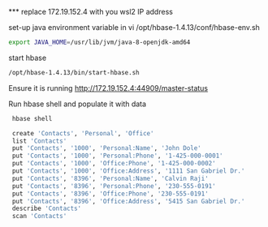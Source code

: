 *** replace 172.19.152.4 with you wsl2 IP address

set-up java environment variable in vi /opt/hbase-1.4.13/conf/hbase-env.sh

```bash
export JAVA_HOME=/usr/lib/jvm/java-8-openjdk-amd64
```

start hbase

```bash
/opt/hbase-1.4.13/bin/start-hbase.sh
```

Ensure it is running http://172.19.152.4:44909/master-status

Run hbase shell and populate it with data

```bash
 hbase shell
```

```bash
 create 'Contacts', 'Personal', 'Office'
 list 'Contacts'
 put 'Contacts', '1000', 'Personal:Name', 'John Dole'
 put 'Contacts', '1000', 'Personal:Phone', '1-425-000-0001'
 put 'Contacts', '1000', 'Office:Phone', '1-425-000-0002'
 put 'Contacts', '1000', 'Office:Address', '1111 San Gabriel Dr.'
 put 'Contacts', '8396', 'Personal:Name', 'Calvin Raji'
 put 'Contacts', '8396', 'Personal:Phone', '230-555-0191'
 put 'Contacts', '8396', 'Office:Phone', '230-555-0191'
 put 'Contacts', '8396', 'Office:Address', '5415 San Gabriel Dr.'
 describe 'Contacts'
 scan 'Contacts'
```
